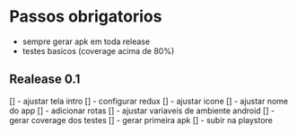 # Passos obrigatorios

- sempre gerar apk em toda release
- testes basicos (coverage acima de 80%)

## Realease 0.1

[] - ajustar tela intro
[] - configurar redux
[] - ajustar icone
[] - ajustar nome do app
[] - adicionar rotas
[] - ajustar variaveis de ambiente android
[] - gerar coverage dos testes
[] - gerar primeira apk
[] - subir na playstore
